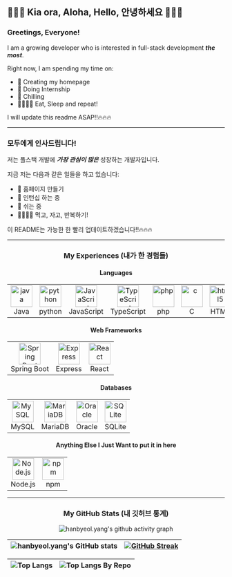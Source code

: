 ## 👋👋👋 Kia ora, Aloha, Hello, 안녕하세요 👋👋👋

### Greetings, Everyone!

I am a growing developer who is interested in full-stack development _**the most**_.

Right now, I am spending my time on:
- 🏡 Creating my homepage
- 📝 Doing Internship
- 🌴 Chilling
- 🍖💤🍖💤 Eat, Sleep and repeat!

I will update this readme ASAP!!🔥🔥🔥

---

### 모두에게 인사드립니다!

저는 풀스택 개발에 _**가장 관심이 많은**_ 성장하는 개발자입니다.

지금 저는 다음과 같은 일들을 하고 있습니다:
- 🏡 홈페이지 만들기
- 📝 인턴십 하는 중
- 🌴 쉬는 중
- 🍖💤🍖💤 먹고, 자고, 반복하기!

이 README는 가능한 한 빨리 업데이트하겠습니다!!🔥🔥🔥

---
<div align="center">
  
  ### My Experiences (내가 한 경험들)

  #### Languages

  <table>
    <tr>
      <td align="center">
        <img src="https://user-images.githubusercontent.com/25181517/117201156-9a724800-adec-11eb-9a9d-3cd0f67da4bc.png" title="java" alt="java" width=50/>
        <br/>
        Java
      </td>
      <td align="center">
        <img src="https://user-images.githubusercontent.com/25181517/183423507-c056a6f9-1ba8-4312-a350-19bcbc5a8697.png" title="python" alt="python" width=50/>
        <br/>
        python
      </td>
      <td align="center">
        <img src="https://user-images.githubusercontent.com/25181517/117447155-6a868a00-af3d-11eb-9cfe-245df15c9f3f.png" title="JavaScript" alt="JavaScript" width=50/>
        <br/>
        JavaScript
      </td>
      <td align="center">
        <img src="https://user-images.githubusercontent.com/25181517/183890598-19a0ac2d-e88a-4005-a8df-1ee36782fde1.png" title="TypeScript" alt="TypeScript" width=50/>
        <br/>
        TypeScript
      </td>
      <td align="center">
        <img src="https://user-images.githubusercontent.com/25181517/183570228-6a040b9f-3ddf-47a2-a201-743121dac664.png" title="php" alt="php" width=50/>
        <br/>
        php
      </td>
      <td align="center">
        <img src="https://user-images.githubusercontent.com/25181517/192106070-46255bcf-65e6-4c6b-a296-bf8d0d8fb2a7.png" title="c" alt="c" width=50/>
        <br/>
        C
      </td>
      <td align="center">
        <img src="https://user-images.githubusercontent.com/25181517/192158954-f88b5814-d510-4564-b285-dff7d6400dad.png" title="html5" alt="html5" width=50/>
        <br/>
        HTML
      </td>
    </tr>
  </table>


  #### Web Frameworks

  <table>
    <tr>
      <td align="center">
        <img src="https://user-images.githubusercontent.com/25181517/183891303-41f257f8-6b3d-487c-aa56-c497b880d0fb.png" title="Spring-Boot" alt="Spring Boot" width=50/>
        <br/>
        Spring Boot
      </td>
      <td align="center">
        <img src="https://user-images.githubusercontent.com/25181517/183859966-a3462d8d-1bc7-4880-b353-e2cbed900ed6.png" title="Express" alt="Express" width=50/>
        <br/>
        Express
      </td>
      <td align="center">
        <img src="https://user-images.githubusercontent.com/25181517/183897015-94a058a6-b86e-4e42-a37f-bf92061753e5.png" title="React" alt="React" width=50/>
        <br/>
        React
      </td>
    </tr>
  </table>

  #### Databases
  
  <table>
    <tr>
      <td align="center">
        <img src="https://user-images.githubusercontent.com/25181517/183896128-ec99105a-ec1a-4d85-b08b-1aa1620b2046.png" title="mysql" alt="MySQL" width=50/>
        <br/>
        MySQL
      </td>
      <td align="center">
        <img src="https://github.com/marwin1991/profile-technology-icons/assets/136815194/3c698a4f-84e4-4849-a900-476b14311634" title="mariadb" alt="MariaDB" width=50/>
        <br/>
        MariaDB
      </td>
      <td align="center">
        <img src="https://user-images.githubusercontent.com/25181517/117208736-bdedc080-adf5-11eb-912f-61c7d43705f6.png" title="oracle" alt="Oracle" width=50/>
        <br/>
        Oracle
      </td>
      <td align="center">
        <img src="https://github.com/marwin1991/profile-technology-icons/assets/136815194/82df4543-236b-4e45-9604-5434e3faab17" title="sqlite" alt="SQLite" width=50/>
        <br/>
        SQLite
      </td>
    </tr>
  </table>

  #### Anything Else I Just Want to put it in here

  <table>
    <tr>
      <td align="center">
        <img src="https://user-images.githubusercontent.com/25181517/183568594-85e280a7-0d7e-4d1a-9028-c8c2209e073c.png" title="nodedotjs" alt="Node.js" width=50/>
        <br/>
        Node.js
      </td>
      <td align="center">
        <img src="https://user-images.githubusercontent.com/25181517/121401671-49102800-c959-11eb-9f6f-74d49a5e1774.png" title="npm" alt="npm" width=50/>
        <br/>
        npm
      </td>
    </tr>
  </table>

</div>

---

<div align="center">

  ### My GitHub Stats (내 깃허브 통계)
  
</div>

<div align="center">

  ![hanbyeol.yang's github activity graph](https://github-readme-activity-graph.vercel.app/graph?username=beuri97&theme=react&hide_title=true&height=300)
  
  |![hanbyeol.yang's GitHub stats](https://github-readme-stats.vercel.app/api?username=beuri97&show_icons=true&theme=tokyonight&hide_border=true)|[![GitHub Streak](https://github-readme-streak-stats.herokuapp.com?user=beuri97&theme=tokyonight&hide_border=true&date_format=j%20M%5B%20Y%5D)](https://git.io/streak-stats)|
  |------------------------------------------------------------------------------------|----------------------------------------------------------------------------------------------------|
  
  
  |![Top Langs](https://github-readme-stats.vercel.app/api/top-langs/?username=beuri97&hide=jupyter%20notebook&layout=compact&theme=tokyonight)|![Top Langs By Repo](https://github-readme-stats.vercel.app/api/top-langs/?username=beuri97&hide=jupyter%20notebook&size_weight=0&count_weight=1&layout=compact&custom_title=Top%20Language%20by%20Repo&theme=tokyonight&height=100)|
  |------------------------------------------------------------------------------------|----------------------------------------------------------------------------------------------------|

</div>





<!--
**beuri97/beuri97** is a ✨ _special_ ✨ repository because its `README.md` (this file) appears on your GitHub profile.

Here are some ideas to get you started:

- 🔭 I’m currently working on ...
- 🌱 I’m currently learning ...
- 👯 I’m looking to collaborate on ...
- 🤔 I’m looking for help with ...
- 💬 Ask me about ...
- 📫 How to reach me: ...
- 😄 Pronouns: ...
- ⚡ Fun fact: ...
-->
